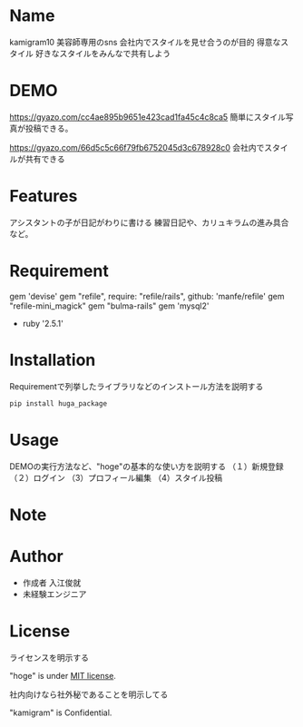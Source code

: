 # Name
kamigram10
美容師専用のsns
会社内でスタイルを見せ合うのが目的
得意なスタイル
好きなスタイルをみんなで共有しよう
 
# DEMO
 
https://gyazo.com/cc4ae895b9651e423cad1fa45c4c8ca5
簡単にスタイル写真が投稿できる。

https://gyazo.com/66d5c5c66f79fb6752045d3c678928c0
会社内でスタイルが共有できる

 
# Features
アシスタントの子が日記がわりに書ける
練習日記や、カリュキラムの進み具合など。
 
# Requirement

gem 'devise'
gem "refile", require: "refile/rails", github: 'manfe/refile'
gem "refile-mini_magick"
gem "bulma-rails"
gem 'mysql2'
* ruby '2.5.1'

 
# Installation
 
Requirementで列挙したライブラリなどのインストール方法を説明する
 
```bash
pip install huga_package
```
 
# Usage
 
DEMOの実行方法など、"hoge"の基本的な使い方を説明する
（１）新規登録
（２）ログイン
（3）プロフィール編集
（4）スタイル投稿
# Note
 

 
# Author
* 作成者 入江俊就
* 未経験エンジニア
 
# License
ライセンスを明示する
 
"hoge" is under [MIT license](https://en.wikipedia.org/wiki/MIT_License).
 
社内向けなら社外秘であることを明示してる
 
"kamigram" is Confidential.
